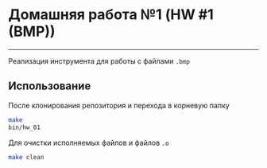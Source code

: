 # Домашняя работа №1 (HW #1 (BMP))
---

Реализация инструмента для работы с файлами `.bmp`

## Использование

После клонирования репозитория и перехода в корневую папку
```bash
make
bin/hw_01
```
Для очистки исполняемых файлов и файлов `.o`
```bash
make clean
```
